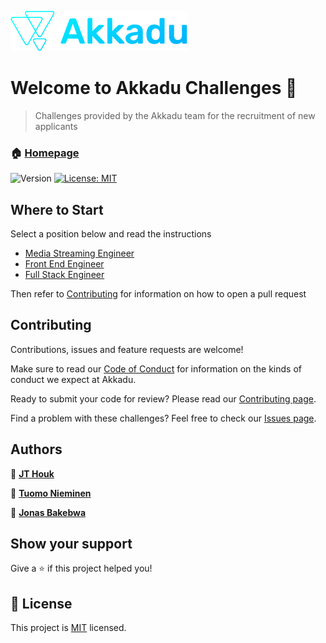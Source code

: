 [![Akkadu Logo](assets/akkadu-logo.png)](https://app.akkadu.com)

# Welcome to Akkadu Challenges 👋

> Challenges provided by the Akkadu team for the recruitment of new applicants

### 🏠 [Homepage][homepage]

![Version](https://img.shields.io/badge/version-0.1.0-blue.svg?cacheSeconds=2592000)
[![License: MIT](https://img.shields.io/badge/License-MIT-yellow.svg)](https://github.com/Akkadu/Akkadu_Challenges/blob/release/alpha/LICENSE)

## Where to Start

Select a position below and read the instructions

- [Media Streaming Engineer][media-streaming-engineer]
- [Front End Engineer][front-end-engineer]
- [Full Stack Engineer][full-stack-engineer]

Then refer to [Contributing](#contributing) for information on how to open a pull request

## Contributing

Contributions, issues and feature requests are welcome!

Make sure to read our [Code of Conduct][code-of-conduct] for information on the kinds of conduct we expect at Akkadu.

Ready to submit your code for review? Please read our [Contributing page][contributing].

Find a problem with these challenges? Feel free to check our [Issues page][issues].

## Authors

👤 [**JT Houk**][jt]

👤 [**Tuomo Nieminen**][tuomo]

👤 [**Jonas Bakebwa**][jonas]

## Show your support

Give a ⭐️ if this project helped you!

## 📝 License

This project is [MIT][mit] licensed.

[homepage]: https://akkadu.github.io/Akkadu_Challenges

[media-streaming-engineer]: https://akkadu.github.io/Akkadu_Challenges/media-streaming-engineer
[front-end-engineer]: https://akkadu.github.io/Akkadu_Challenges/front-end-engineer
[full-stack-engineer]: https://akkadu.github.io/Akkadu_Challenges/full-stack-engineer

[code-of-conduct]: https://github.com/Akkadu/Akkadu_Challenges/blob/master/CODE_OF_CONDUCT.md
[contributing]: https://github.com/Akkadu/Akkadu_Challenges/blob/master/.github/contributing.md
[issues]: https://github.com/Akkadu/Akkadu_Challenges/issues
[mit]: https://github.com/Akkadu/Akkadu_Challenges/blob/release/alpha/LICENSE

[jt]: https://github.com/Pterobyte
[tuomo]: https://github.com/TNieminen
[jonas]: https://github.com/codebender828
